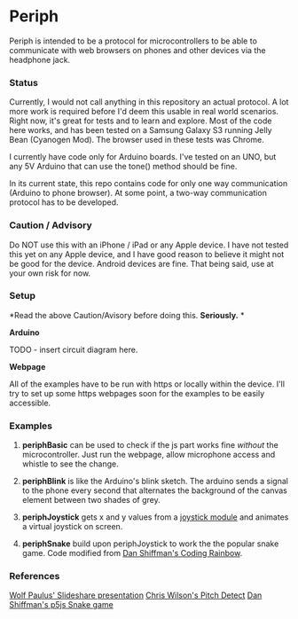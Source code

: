 # Periph

Periph is intended to be a protocol for microcontrollers to be able to communicate with web browsers on phones and other devices via the headphone jack. 

### Status
Currently, I would not call anything in this repository an actual protocol. A lot more work is required before I'd deem this usable in real world scenarios. Right now, it's great for tests and to learn and explore. Most of the code here works, and has been tested on a Samsung Galaxy S3 running Jelly Bean (Cyanogen Mod). The browser used in these tests was Chrome. 

I currently have code only for Arduino boards. I've tested on an UNO, but any 5V Arduino that can use the tone() method should be fine. 

In its current state, this repo contains code for only one way communication (Arduino to phone browser). At some point, a two-way communication protocol has to be developed. 

### Caution / Advisory
Do NOT use this with an iPhone / iPad or any Apple device. I have not tested this yet on any Apple device, and I have good reason to believe it might not be good for the device. Android devices are fine. That being said, use at your own risk for now.

### Setup

*Read the above Caution/Avisory before doing this. __Seriously.__ *

**Arduino**

TODO - insert circuit diagram here.

**Webpage**

All of the examples have to be run with https or locally within the device. I'll try to set up some https webpages soon for the examples to be easily accessible. 

### Examples
1. **periphBasic** can be used to check if the js part works fine *without* the microcontroller. Just run the webpage, allow microphone access and whistle to see the change.

2. **periphBlink** is like the Arduino's blink sketch. The arduino sends a signal to the phone every second that alternates the background of the canvas element between two shades of grey.

3. **periphJoystick** gets x and y values from a [joystick module](http://www.sainsmart.com/sainsmart-joystick-module-free-10-cables-for-arduino.html) and animates a virtual joystick on screen.

4. **periphSnake** build upon periphJoystick to work the the popular snake game. Code modified from [Dan Shiffman's Coding Rainbow](https://github.com/CodingRainbow).

### References

[Wolf Paulus' Slideshare presentation](http://www.slideshare.net/wolfpaulus/android-arduino-and-the-headphone-jack)
[Chris Wilson's Pitch Detect](https://github.com/cwilso/PitchDetect)
[Dan Shiffman's p5js Snake game](https://github.com/CodingRainbow/Rainbow-Code/tree/master/challenges/CC_03_Snake_game_p5.js)


